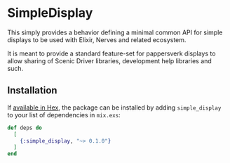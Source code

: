 # SimpleDisplay

This simply provides a behavior defining a minimal common API for simple displays to be used with Elixir, Nerves and related ecosystem.

It is meant to provide a standard feature-set for pappersverk displays to allow sharing of Scenic Driver libraries, development help libraries and such.

## Installation

If [available in Hex](https://hex.pm/docs/publish), the package can be installed
by adding `simple_display` to your list of dependencies in `mix.exs`:

```elixir
def deps do
  [
    {:simple_display, "~> 0.1.0"}
  ]
end
```
